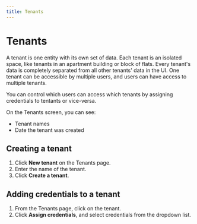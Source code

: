 ```yaml
---
title: Tenants
---
```


# Tenants

A tenant is one entity with its own set of data. Each tenant is an isolated space, like tenants in an apartment building or block of flats. Every tenant's data is completely separated from all other tenants' data in the UI. One tenant can be accessible by multiple users, and users can have access to multiple tenants.

You can control which users can access which tenants by assigning credentials to tentants or vice-versa.

On the Tenants screen, you can see:

* Tenant names
* Date the tenant was created

## Creating a tenant

1. Click **New tenant** on the Tenants page.
2. Enter the name of the tenant.
3. Click **Create a tenant**.

## Adding credentials to a tenant

1. From the Tenants page, click on the tenant.
2. Click **Assign credentials**, and select credentials from the dropdown list.